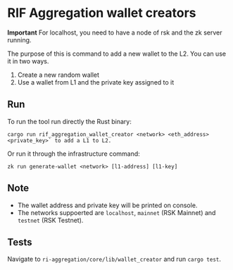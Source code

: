 # RIF Aggregation wallet creators

**Important** For localhost, you need to have a node of rsk and the zk server running.

The purpose of this is command to add a new wallet to the L2. You can use it in two ways.

1. Create a new random wallet
2. Use a wallet from L1 and the private key assigned to it

## Run

To run the tool run directly the Rust binary:

```
cargo run rif_aggregation_wallet_creator <network> <eth_address> <private_key>` to add a L1 to L2.
```

Or run it through the infrastructure command:

```
zk run generate-wallet <network> [l1-address] [l1-key]
```

## Note

- The wallet address and private key will be printed on console.
- The networks suppoerted are `localhost`, `mainnet` (RSK Mainnet) and `testnet` (RSK Testnet).

## Tests

Navigate to `ri-aggregation/core/lib/wallet_creator` and run `cargo test`.
